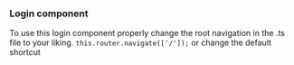 ### Login component
To use this login component properly change the root navigation in the .ts file to your liking.
``this.router.navigate(['/']);``
or change the default shortcut
